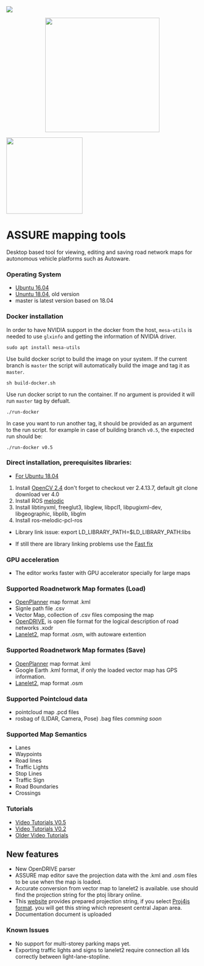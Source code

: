 <img src="https://user-images.githubusercontent.com/20182801/61394945-3e7cbd80-a8ff-11e9-8930-f827ef2cfd69.png"> 
<p align="center">
<img  src="https://user-images.githubusercontent.com/20182801/93010360-b52a4f00-f5c6-11ea-8649-ecec117e5f7f.png" class="center" width="300" >
</p>
<img  src="https://user-images.githubusercontent.com/20182801/61394821-fb224f00-a8fe-11e9-82d5-6e008df6710e.png" width="200" >


# ASSURE mapping tools
Desktop based tool for viewing, editing and saving road network maps for autonomous vehicle platforms such as Autoware.

### Operating System
- [Ubuntu 16.04](https://github.com/hatem-darweesh/assuremappingtools/tree/ubuntu16_04_build)
- [Ununtu 18.04](https://github.com/hatem-darweesh/assuremappingtools/tree/ubuntu18.04_build), old version
- master is latest version based on 18.04

### Docker installation
In order to have NVIDIA support in the docker from the host, `mesa-utils` is needed to use `glxinfo` and getting the information of NVIDIA driver.
```
sudo apt install mesa-utils
```

Use build docker script to build the image on your system.
If the current branch is `master` the script will automatically build the image and tag it as `master`.
```
sh build-docker.sh
```

Use run docker script to run the container. If no argument is provided it will run `master` tag by defualt.
```
./run-docker
```

In case you want to run another tag, it should be provided as an argument to the run script.
for example in case of building branch `v0.5`, the expected run should be:
```
./run-docker v0.5
```

### Direct installation, prerequisites libraries: 
- [For Ubuntu 18.04](https://github.com/hatem-darweesh/assuremappingtools/tree/ubuntu18.04_build)
1. Install [OpenCV 2.4](https://docs.opencv.org/2.4/doc/tutorials/introduction/linux_install/linux_install.html)
    don't forget to checkout ver 2.4.13.7, default git clone download ver 4.0
2. Install ROS [melodic](http://wiki.ros.org/melodic/Installation/Ubuntu)
3. Install libtinyxml, freeglut3, libglew, libpcl1, libpugixml-dev, libgeographic, libplib, libglm
4. Install ros-melodic-pcl-ros

- Library link issue:
export LD_LIBRARY_PATH=$LD_LIBRARY_PATH:libs 

- If still there are library linking problems use the [Fast fix](https://github.com/hatem-darweesh/assuremappingtools/wiki)

### GPU acceleration 
- The editor works faster with GPU accelerator specially for large maps

### Supported Roadnetwork Map formates (Load)
- [OpenPlanner](https://gitlab.com/autowarefoundation/autoware.ai/core_planning) map format .kml 
- Signle path file .csv 
- Vector Map, collection of .csv files composing the map
- [OpenDRIVE](http://www.opendrive.org/), is open file format for the logical description of road networks .xodr
- [Lanelet2](https://github.com/fzi-forschungszentrum-informatik/Lanelet2), map format .osm, with autoware extention

### Supported Roadnetwork Map formates (Save)
- [OpenPlanner](https://gitlab.com/autowarefoundation/autoware.ai/core_planning) map format .kml 
- Google Earth .kml format, if only the loaded vector map has GPS information.
- [Lanelet2](https://github.com/fzi-forschungszentrum-informatik/Lanelet2), map format .osm

### Supported Pointcloud data
- pointcloud map .pcd files
- rosbag of (LIDAR, Camera, Pose) .bag files _comming soon_

### Supported Map Semantics
- Lanes
- Waypoints
- Road lines
- Traffic Lights
- Stop Lines
- Traffic Sign 
- Road Boundaries
- Crossings 

### Tutorials
- [Video Tutorials V0.5](https://youtu.be/lignj-gVGVg)
- [Video Tutorials V0.2](https://youtu.be/PXcE7XMSKck)
- [Older Video Tutorials](https://www.youtube.com/watch?v=p_4HwJvu084&list=PLVAImlqqGbr4G8GXMsqp6dMhbKxTCEnrh&index=1)

## New features
- New OpenDRIVE parser
- ASSURE map editor save the projection data with the .kml and .osm files to be use when the map is loaded. 
- Accurate conversion from vector map to lanelet2 is available. use should find the projection string for the ptoj library online. 
- This [website](https://spatialreference.org/ref/epsg/2449/) provides prepared projection string, if you select [Proj4js format](https://spatialreference.org/ref/epsg/2449/proj4js/). you will get this string which represent central Japan area.
- Documentation document is uploaded

### Known Issues
- No support for multi-storey parking maps yet.
- Exporting traffic lights and signs to lanelet2 require connection all Ids correctly between light-lane-stopline. 
